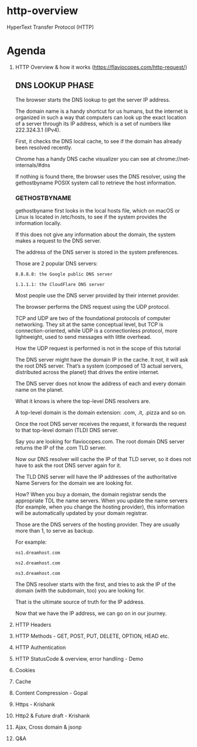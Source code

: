 # http-overview
HyperText Transfer Protocol (HTTP)



# Agenda

  1. HTTP Overview & how it works (https://flaviocopes.com/http-request/)
  
     ## DNS LOOKUP PHASE
      The browser starts the DNS lookup to get the server IP address.

      The domain name is a handy shortcut for us humans, but the internet is organized in such a way that computers can look up the exact location of a server through its IP address, which is a set of numbers like 222.324.3.1 (IPv4).

      First, it checks the DNS local cache, to see if the domain has already been resolved recently.

      Chrome has a handy DNS cache visualizer you can see at chrome://net-internals/#dns

      If nothing is found there, the browser uses the DNS resolver, using the gethostbyname POSIX system call to retrieve the host information.

      ### GETHOSTBYNAME
      
      gethostbyname first looks in the local hosts file, which on macOS or Linux is located in /etc/hosts, to see if the system provides the information locally.

      If this does not give any information about the domain, the system makes a request to the DNS server.

      The address of the DNS server is stored in the system preferences.

      Those are 2 popular DNS servers:

      `8.8.8.8: the Google public DNS server`
      
      `1.1.1.1: the CloudFlare DNS server`
      
      Most people use the DNS server provided by their internet provider.

      The browser performs the DNS request using the UDP protocol.

      TCP and UDP are two of the foundational protocols of computer networking. They sit at the same conceptual level, but TCP is connection-oriented, while UDP is a connectionless protocol, more lightweight, used to send messages with little overhead.

      How the UDP request is performed is not in the scope of this tutorial

      The DNS server might have the domain IP in the cache. It not, it will ask the root DNS server. That’s a system (composed of 13 actual servers, distributed across the planet) that drives the entire internet.

      The DNS server does not know the address of each and every domain name on the planet.

      What it knows is where the top-level DNS resolvers are.

      A top-level domain is the domain extension: .com, .it, .pizza and so on.

      Once the root DNS server receives the request, it forwards the request to that top-level domain (TLD) DNS server.

      Say you are looking for flaviocopes.com. The root domain DNS server returns the IP of the .com TLD server.

      Now our DNS resolver will cache the IP of that TLD server, so it does not have to ask the root DNS server again for it.

      The TLD DNS server will have the IP addresses of the authoritative Name Servers for the domain we are looking for.

      How? When you buy a domain, the domain registrar sends the appropriate TDL the name servers. When you update the name servers (for example, when you change the hosting provider), this information will be automatically updated by your domain registrar.

      Those are the DNS servers of the hosting provider. They are usually more than 1, to serve as backup.

      For example:


      ``ns1.dreamhost.com``
      
      ``ns2.dreamhost.com``
      
      ``ns3.dreamhost.com``
      
      The DNS resolver starts with the first, and tries to ask the IP of the domain (with the subdomain, too) you are looking for.

      That is the ultimate source of truth for the IP address.

      Now that we have the IP address, we can go on in our journey.
      
      
  2. HTTP Headers
  3. HTTP Methods - GET, POST, PUT, DELETE, OPTION, HEAD etc.
  4. HTTP Authentication
  5. HTTP StatusCode & overview, error handling - Demo
  6. Cookies
  7. Cache
  8. Content Compression - Gopal
  9. Https - Krishank
  10. Http2 & Future draft - Krishank
  11. Ajax, Cross domain & jsonp
  12. Q&A
